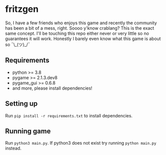 # fritzgen
So, I have a few friends who enjoys this game and recently the community has been a bit of a mess, right. Soooo y'know crablang? This is the exact same concept. I'll be touching this repo either never or very little so no guarantees it will work. Honestly I barely even know what this game is about so ¯\\\_\(ツ\)\_\/¯

## Requirements
- python >= 3.8
- pygame >= 2.1.3.dev8
- pygame_gui >= 0.6.8
- and more, please install dependencies!

## Setting up
Run `pip install -r requirements.txt` to install dependencies. 

## Running game
Run `python3 main.py`. If python3 does not exist try running `python main.py` instead.
